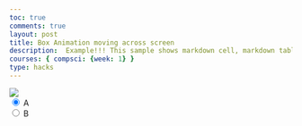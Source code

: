 ```yaml
---
toc: true
comments: true
layout: post
title: Box Animation moving across screen
description:  Example!!! This sample shows markdown cell, markdown table, markdown code fencing, and code cells.
courses: { compsci: {week: 1} }
type: hacks
---
```


<body>
    <div>
        <canvas id="spriteContainer">
            <img id="box" src="{{site.baseurl}}/images/box.png"> 
        </canvas>
        <div id="controls">
            <input type="radio" name="animation" id="A" checked>
            <label for="A">A</label><br>
            <input type="radio" name="animation" id="B">
            <label for="B">B</label><br>
        </div>
    </div>
</body>

<script>
    // start on page load
    window.addEventListener('load', function () {
        const canvas = document.getElementById('spriteContainer');
        const ctx = canvas.getContext('2d');
        const SPRITE_WIDTH = 71.75;
        const SPRITE_HEIGHT = 80.5;
        const SCALE_FACTOR = 2;
        const DESIRED_FRAME_RATE = 20;
        const FRAME_INTERVAL = 1000 / DESIRED_FRAME_RATE;
        const animationData = {
            'A': {
                frameLimit: 7,
                x: 1,
                y: -20,
            },
            'B': {
                frameLimit: 7,
                x: 1,
                y: -20,
            }
        };

        class Iceman {
            constructor() {
                this.image = document.getElementById("box");
                this.spriteWidth = SPRITE_WIDTH;
                this.spriteHeight = SPRITE_HEIGHT;
                this.width = this.spriteWidth;
                this.height = this.spriteHeight;
                this.x = 0;
                this.y = 0;
                this.scale = SCALE_FACTOR;
                this.minFrame = 0;
                this.frameY = 0;
                this.frameX = 0;
                this.maxFrame = 0;
                this.speed = 5; // You can adjust the speed
            }
            setFrameLimit(limit) {
                this.maxFrame = limit;
            }
            setPosition(x, y) {
                this.x = x;
                this.y = y;
            }
            draw(context) {
                context.drawImage(
                    this.image,
                    this.frameX * this.spriteWidth,
                    this.frameY * this.spriteHeight,
                    this.spriteWidth,
                    this.spriteHeight,
                    this.x,
                    this.y,
                    this.width * this.scale,
                    this.height * this.scale
                );
            }
            update() {
                if (this.frameX < this.maxFrame) {
                    this.frameX++;
                } else {
                    this.frameX = 0;
                }
            }
        }

        const iceman = new Iceman();

        // Update frameY of dog object, action from idle, bark, walk radio control
        const controls = document.getElementById('controls');
        controls.addEventListener('click', function (event) {
            if (event.target.tagName === 'INPUT') {
                const selectedAnimation = event.target.id;
                const animationInfo = animationData[selectedAnimation];
                if (animationInfo) {
                    iceman.setFrameLimit(animationInfo.frameLimit);
                    iceman.setPosition(animationInfo.x, animationInfo.y);
                }
                switch (selectedAnimation) {
                    case 'A':
                        iceman.frameY = 0;
                        break;
                    case 'B':
                        iceman.frameY = 1;
                        break;
                }
            }
        });

        // Arrow key event listeners
        document.addEventListener('keydown', function (event) {
            switch (event.key) {
                case 'ArrowLeft':
                    iceman.x -= iceman.speed;
                    break;
                case 'ArrowRight':
                    iceman.x += iceman.speed;
                    break;
                case 'ArrowUp':
                    iceman.y -= iceman.speed;
                    break;
                case 'ArrowDown':
                    iceman.y += iceman.speed;
                    break;
            }
        });

        let lastTimestamp = 1;

        function setCanvasSize() {
            canvas.width = window.innerWidth;
            canvas.height = window.innerHeight;
        }

        // Animation recursive control function
        function animate(timestamp) {
            const deltaTime = timestamp - lastTimestamp;
            if (deltaTime >= FRAME_INTERVAL) {
                ctx.clearRect(0, 0, 2*canvas.width, 2*canvas.height);
                iceman.draw(ctx);
                iceman.update();
                lastTimestamp = timestamp;
            }
            requestAnimationFrame(animate);
        }

        // Run the animation loop
        animate();
    });
</script>
